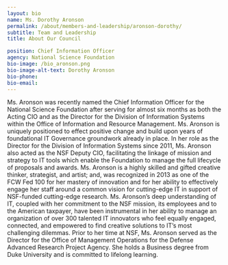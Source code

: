 ```yaml
---
layout: bio
name: Ms. Dorothy Aronson
permalink: /about/members-and-leadership/aronson-dorothy/
subtitle: Team and Leadership
title: About Our Council

position: Chief Information Officer
agency: National Science Foundation
bio-image: /bio_aronson.png
bio-image-alt-text: Dorothy Aronson
bio-phone:
bio-email:
---
```

Ms. Aronson was recently named the Chief Information Officer for the National Science Foundation after serving for almost six months as both the Acting CIO and as the Director for the Division of Information Systems within the Office of Information and Resource Management. Ms. Aronson is uniquely positioned to effect positive change and build upon years of foundational IT Governance groundwork already in place. In her role as the Director for the Division of Information Systems since 2011, Ms. Aronson also acted as the NSF Deputy CIO, facilitating the linkage of mission and strategy to IT tools which enable the Foundation to manage the full lifecycle of proposals and awards. Ms. Aronson is a highly skilled and gifted creative thinker, strategist, and artist; and, was recognized in 2013 as one of the FCW Fed 100 for her mastery of innovation and for her ability to effectively engage her staff around a common vision for cutting-edge IT in support of NSF-funded cutting-edge research. Ms. Aronson’s deep understanding of IT, coupled with her commitment to the NSF mission, its employees and to the American taxpayer, have been instrumental in her ability to manage an organization of over 300 talented IT innovators who feel equally engaged, connected, and empowered to find creative solutions to IT’s most challenging dilemmas. Prior to her time at NSF, Ms. Aronson served as the Director for the Office of Management Operations for the Defense Advanced Research Project Agency. She holds a Business degree from Duke University and is committed to lifelong learning.
